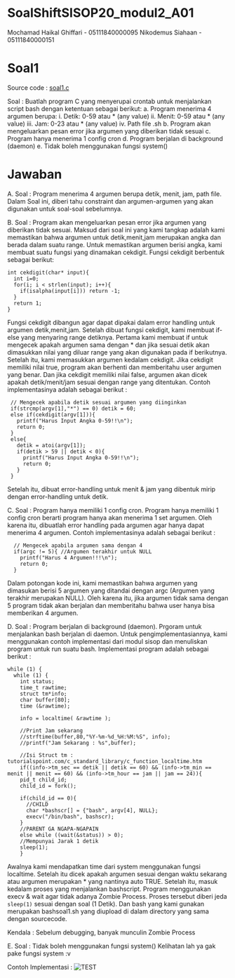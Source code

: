 # SoalShiftSISOP20_modul2_A01

Mochamad Haikal Ghiffari - 05111840000095
Nikodemus Siahaan - 05111840000151

# Soal1

Source code : [soal1.c](https://github.com/GhiffariHaki/SoalShiftSISOP20_modul2_A01/blob/master/soal1/soal1.c)

Soal : Buatlah program C yang menyerupai crontab untuk menjalankan script bash dengan
ketentuan sebagai berikut:
a. Program menerima 4 argumen berupa:
i. Detik: 0-59 atau * (any value)
ii. Menit: 0-59 atau * (any value)
iii. Jam: 0-23 atau * (any value)
iv. Path file .sh
b. Program akan mengeluarkan pesan error jika argumen yang diberikan tidak sesuai
c. Program hanya menerima 1 config cron
d. Program berjalan di background (daemon)
e. Tidak boleh menggunakan fungsi system()

# Jawaban

A. Soal : Program menerima 4 argumen berupa detik, menit, jam, path file.
Dalam Soal ini, diberi tahu constraint dan argumen-argumen yang akan digunakan untuk soal-soal sebelumnya.

B. Soal : Program akan mengeluarkan pesan error jika argumen yang diberikan tidak sesuai.
Maksud dari soal ini yang kami tangkap adalah kami memastikan bahwa argumen untuk detik,menit,jam merupakan angka dan berada dalam suatu range. Untuk memastikan argumen berisi angka, kami membuat suatu fungsi yang dinamakan cekdigit. Fungsi cekdigit berbentuk sebagai berikut:
```
int cekdigit(char* input){
  int i=0;
  for(i; i < strlen(input); i++){
    if(isalpha(input[i])) return -1;
  }
  return 1;
}
```
Fungsi cekdigit dibangun agar dapat dipakai dalam error handling untuk argumen detik,menit,jam. Setelah dibuat fungsi cekdigit, kami membuat if-else yang menyaring range detiknya. Pertama kami membuat if untuk mengecek apakah argumen sama dengan * dan jika sesuai detik akan dimasukkan nilai yang diluar range yang akan digunakan pada if berikutnya. Setelah itu, kami memasukkan argumen kedalam cekdigit. Jika cekdigit memiliki nilai true, program akan berhenti dan memberitahu user argumen yang benar. Dan jika cekdigit memiliki nilai false, argumen akan dicek apakah detik/menit/jam sesuai dengan range yang ditentukan. Contoh implementasinya adalah sebagai berikut : 
 ```
  // Mengecek apabila detik sesuai argumen yang diinginkan
  if(strcmp(argv[1],"*") == 0) detik = 60;
  else if(cekdigit(argv[1])){
    printf("Harus Input Angka 0-59!!\n");
    return 0;
  }
  else{
    detik = atoi(argv[1]);
    if(detik > 59 || detik < 0){
      printf("Harus Input Angka 0-59!!\n");
      return 0;
    }
  }
```
Setelah itu, dibuat error-handling untuk menit & jam yang dibentuk mirip dengan error-handling untuk detik.

C. Soal : Program hanya memiliki 1 config cron.
Program hanya memiliki 1 config cron berarti program hanya akan menerima 1 set argumen. Oleh karena itu, dibuatlah error handling pada argumen agar hanya dapat menerima 4 argumen. Contoh implementasinya adalah sebagai berikut :
```
  // Mengecek apabila argumen sama dengan 4
  if(argc != 5){ //Argumen terakhir untuk NULL
    printf("Harus 4 Argumen!!!\n");
    return 0;
  }
```
Dalam potongan kode ini, kami memastikan bahwa argumen yang dimasukan berisi 5 argumen yang ditandai dengan argc (Argumen yang terakhir merupakan NULL). Oleh karena itu, jika argumen tidak sama dengan 5 program tidak akan berjalan dan memberitahu bahwa user hanya bisa memberikan 4 argumen.

D. Soal : Program berjalan di background (daemon).
Prgoram untuk menjalankan bash berjalan di daemon. Untuk pengimplementasiannya, kami menggunakan contoh implementasi dari modul sisop dan menuliskan program untuk run suatu bash. Implementasi program adalah sebagai berikut :
```
while (1) {
  while (1) {
    int status;
    time_t rawtime;
    struct tm*info;
    char buffer[80];
    time (&rawtime);

    info = localtime( &rawtime );

    //Print Jam sekarang
    //strftime(buffer,80,"%Y-%m-%d_%H:%M:%S", info);
    //printf("Jam Sekarang : %s",buffer);

    //Isi Struct tm : tutorialspoint.com/c_standard_library/c_function_localtime.htm
    if((info->tm_sec == detik || detik == 60) && (info->tm_min == menit || menit == 60) && (info->tm_hour == jam || jam == 24)){
	pid_t child_id;
	child_id = fork();

	if(child_id == 0){
	  //CHILD
	  char *bashscr[] = {"bash", argv[4], NULL};
	  execv("/bin/bash", bashscr);
	}
	//PARENT GA NGAPA-NGAPAIN
	else while ((wait(&status)) > 0);
	//Mempunyai Jarak 1 detik
	sleep(1);
    }
```
Awalnya kami mendapatkan time dari system menggunakan fungsi localtime. Setelah itu dicek apakah argumen sesuai dengan waktu sekarang atau argumen merupakan * yang nantinya auto TRUE. Setelah itu, masuk kedalam proses yang menjalankan bashscript. Program menggunakan execv & wait agar tidak adanya Zombie Process. Proses tersebut diberi jeda `sleep(1)` sesuai dengan soal (1 Detik). Dan bash yang kami gunakan merupakan bashsoal1.sh yang diupload di dalam directory yang sama dengan sourcecode.

Kendala : Sebelum debugging, banyak munculin Zombie Process

E. Soal : Tidak boleh menggunakan fungsi system()
Kelihatan lah ya gak pake fungsi system :v

Contoh Implementasi : ![TEST](https://user-images.githubusercontent.com/57068224/76614387-8d442b00-6552-11ea-82e2-8326f34853ff.png)
